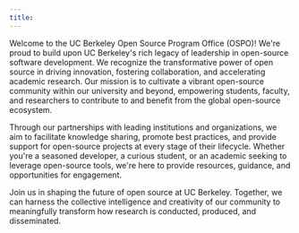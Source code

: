 ```yaml
---
title:
---
```


Welcome to the UC Berkeley Open Source Program Office (OSPO)!
We're proud to build upon UC Berkeley's rich legacy of leadership in open-source software development.
We recognize the transformative power of open source in driving innovation, fostering collaboration, and accelerating academic research.
Our mission is to cultivate a vibrant open-source community within our university and beyond, empowering students, faculty, and researchers to contribute to and benefit from the global open-source ecosystem.

Through our partnerships with leading institutions and organizations, we aim to facilitate knowledge sharing, promote best practices, and provide support for open-source projects at every stage of their lifecycle.
Whether you're a seasoned developer, a curious student, or an academic seeking to leverage open-source tools, we're here to provide resources, guidance, and opportunities for engagement.

Join us in shaping the future of open source at UC Berkeley.
Together, we can harness the collective intelligence and creativity of our community to meaningfully transform how research is conducted, produced, and disseminated.
